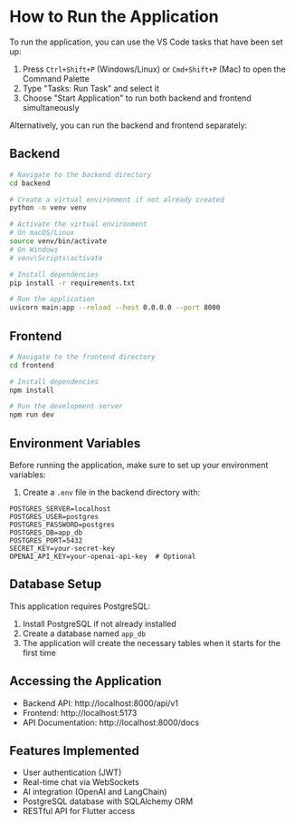 # How to Run the Application

To run the application, you can use the VS Code tasks that have been set up:

1. Press `Ctrl+Shift+P` (Windows/Linux) or `Cmd+Shift+P` (Mac) to open the Command Palette
2. Type "Tasks: Run Task" and select it
3. Choose "Start Application" to run both backend and frontend simultaneously

Alternatively, you can run the backend and frontend separately:

## Backend

```bash
# Navigate to the backend directory
cd backend

# Create a virtual environment if not already created
python -m venv venv

# Activate the virtual environment
# On macOS/Linux
source venv/bin/activate
# On Windows
# venv\Scripts\activate

# Install dependencies
pip install -r requirements.txt

# Run the application
uvicorn main:app --reload --host 0.0.0.0 --port 8000
```

## Frontend

```bash
# Navigate to the frontend directory
cd frontend

# Install dependencies
npm install

# Run the development server
npm run dev
```

## Environment Variables

Before running the application, make sure to set up your environment variables:

1. Create a `.env` file in the backend directory with:
```
POSTGRES_SERVER=localhost
POSTGRES_USER=postgres
POSTGRES_PASSWORD=postgres
POSTGRES_DB=app_db
POSTGRES_PORT=5432
SECRET_KEY=your-secret-key
OPENAI_API_KEY=your-openai-api-key  # Optional
```

## Database Setup

This application requires PostgreSQL:

1. Install PostgreSQL if not already installed
2. Create a database named `app_db`
3. The application will create the necessary tables when it starts for the first time

## Accessing the Application

- Backend API: http://localhost:8000/api/v1
- Frontend: http://localhost:5173
- API Documentation: http://localhost:8000/docs

## Features Implemented

- User authentication (JWT)
- Real-time chat via WebSockets
- AI integration (OpenAI and LangChain)
- PostgreSQL database with SQLAlchemy ORM
- RESTful API for Flutter access
